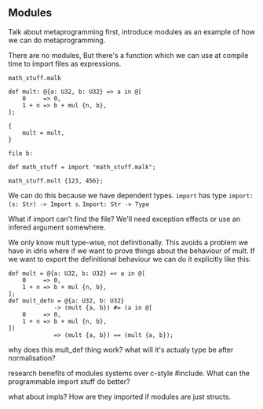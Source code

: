 ## Modules

Talk about metaprogramming first, introduce modules as an example of how we can do metaprogramming.

There are no modules, But there's a function which we can use at compile time to import files as expressions.

    math_stuff.malk

    def mult: @{a: U32, b: U32} => a in @[
        0     => 0,
        1 + n => b + mul {n, b},
    ];

    {
        mult = mult,
    }

    file b:

    def math_stuff = import "math_stuff.malk";

    math_stuff.mult {123, 456};

We can do this because we have dependent types. `import` has type `import: (s:
Str) -> Import s`. `Import: Str -> Type`

What if import can't find the file? We'll need exception effects or use an infered argument somewhere.

We only know mult type-wise, not definitionally. This avoids a problem we have
in idris where if we want to prove things about the behaviour of mult. If we
want to export the definitional behaviour we can do it explicitly like this:


    def mult = @{a: U32, b: U32} => a in @[
        0     => 0,
        1 + n => b + mul {n, b},
    ];
    def mult_defn = @{a: U32, b: U32}
                 -> (mult {a, b}) #= (a in @[
        0     => 0,
        1 + n => b + mul {n, b},
    ])
                 => (mult {a, b}) == (mult {a, b});

why does this mult_def thing work? what will it's actualy type be after normalisation?

research benefits of modules systems over c-style #include. What can the programmable import stuff do better?

what about impls? How are they imported if modules are just structs.

